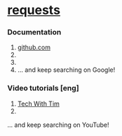 # [requests](https://github.com/python-websockets/websockets)
### Documentation
1. [github.com](https://github.com/python-websockets/websockets)
2. []()
3. []()
4. []()
... and keep searching on Google!
### Video tutorials [eng]
1. [Tech With Tim](https://www.youtube.com/watch?v=3QiPPX-KeSc)
2. []()

... and keep searching on YouTube!